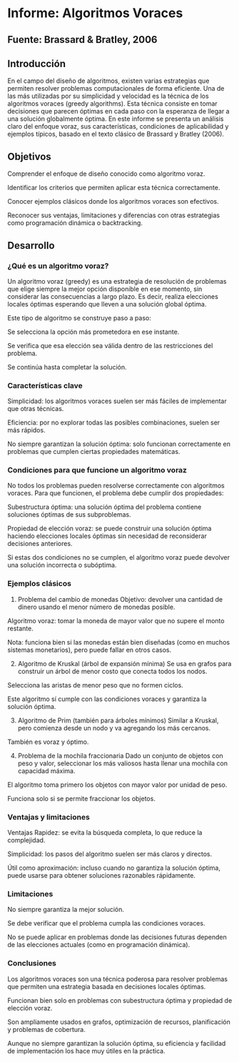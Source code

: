 # Informe: Algoritmos Voraces
## Fuente: Brassard & Bratley, 2006

## Introducción

En el campo del diseño de algoritmos, existen varias estrategias que permiten resolver problemas computacionales de forma eficiente. Una de las más utilizadas por su simplicidad y velocidad es la técnica de los algoritmos voraces (greedy algorithms). Esta técnica consiste en tomar decisiones que parecen óptimas en cada paso con la esperanza de llegar a una solución globalmente óptima. En este informe se presenta un análisis claro del enfoque voraz, sus características, condiciones de aplicabilidad y ejemplos típicos, basado en el texto clásico de Brassard y Bratley (2006).

## Objetivos

Comprender el enfoque de diseño conocido como algoritmo voraz.

Identificar los criterios que permiten aplicar esta técnica correctamente.

Conocer ejemplos clásicos donde los algoritmos voraces son efectivos.

Reconocer sus ventajas, limitaciones y diferencias con otras estrategias como programación dinámica o backtracking.

## Desarrollo

### ¿Qué es un algoritmo voraz?

Un algoritmo voraz (greedy) es una estrategia de resolución de problemas que elige siempre la mejor opción disponible en ese momento, sin considerar las consecuencias a largo plazo. Es decir, realiza elecciones locales óptimas esperando que lleven a una solución global óptima.

Este tipo de algoritmo se construye paso a paso:

Se selecciona la opción más prometedora en ese instante.

Se verifica que esa elección sea válida dentro de las restricciones del problema.

Se continúa hasta completar la solución.

### Características clave

Simplicidad: los algoritmos voraces suelen ser más fáciles de implementar que otras técnicas.

Eficiencia: por no explorar todas las posibles combinaciones, suelen ser más rápidos.

No siempre garantizan la solución óptima: solo funcionan correctamente en problemas que cumplen ciertas propiedades matemáticas.

### Condiciones para que funcione un algoritmo voraz

No todos los problemas pueden resolverse correctamente con algoritmos voraces. Para que funcionen, el problema debe cumplir dos propiedades:

Subestructura óptima: una solución óptima del problema contiene soluciones óptimas de sus subproblemas.

Propiedad de elección voraz: se puede construir una solución óptima haciendo elecciones locales óptimas sin necesidad de reconsiderar decisiones anteriores.

Si estas dos condiciones no se cumplen, el algoritmo voraz puede devolver una solución incorrecta o subóptima.

### Ejemplos clásicos

1. Problema del cambio de monedas
Objetivo: devolver una cantidad de dinero usando el menor número de monedas posible.

Algoritmo voraz: tomar la moneda de mayor valor que no supere el monto restante.

Nota: funciona bien si las monedas están bien diseñadas (como en muchos sistemas monetarios), pero puede fallar en otros casos.

2. Algoritmo de Kruskal (árbol de expansión mínima)
Se usa en grafos para construir un árbol de menor costo que conecta todos los nodos.

Selecciona las aristas de menor peso que no formen ciclos.

Este algoritmo sí cumple con las condiciones voraces y garantiza la solución óptima.

3. Algoritmo de Prim (también para árboles mínimos)
Similar a Kruskal, pero comienza desde un nodo y va agregando los más cercanos.

También es voraz y óptimo.

4. Problema de la mochila fraccionaria
Dado un conjunto de objetos con peso y valor, seleccionar los más valiosos hasta llenar una mochila con capacidad máxima.

El algoritmo toma primero los objetos con mayor valor por unidad de peso.

Funciona solo si se permite fraccionar los objetos.

### Ventajas y limitaciones

Ventajas
Rapidez: se evita la búsqueda completa, lo que reduce la complejidad.

Simplicidad: los pasos del algoritmo suelen ser más claros y directos.

Útil como aproximación: incluso cuando no garantiza la solución óptima, puede usarse para obtener soluciones razonables rápidamente.

### Limitaciones

No siempre garantiza la mejor solución.

Se debe verificar que el problema cumpla las condiciones voraces.

No se puede aplicar en problemas donde las decisiones futuras dependen de las elecciones actuales (como en programación dinámica).

### Conclusiones

Los algoritmos voraces son una técnica poderosa para resolver problemas que permiten una estrategia basada en decisiones locales óptimas.

Funcionan bien solo en problemas con subestructura óptima y propiedad de elección voraz.

Son ampliamente usados en grafos, optimización de recursos, planificación y problemas de cobertura.

Aunque no siempre garantizan la solución óptima, su eficiencia y facilidad de implementación los hace muy útiles en la práctica.

